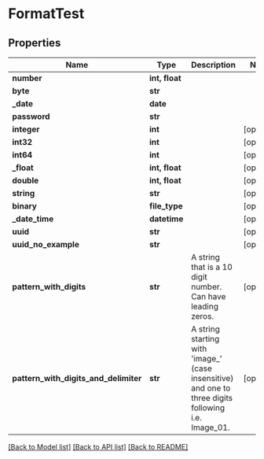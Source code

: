 # FormatTest

## Properties
Name | Type | Description | Notes
------------ | ------------- | ------------- | -------------
**number** | **int, float** |  | 
**byte** | **str** |  | 
**_date** | **date** |  | 
**password** | **str** |  | 
**integer** | **int** |  | [optional] 
**int32** | **int** |  | [optional] 
**int64** | **int** |  | [optional] 
**_float** | **int, float** |  | [optional] 
**double** | **int, float** |  | [optional] 
**string** | **str** |  | [optional] 
**binary** | **file_type** |  | [optional] 
**_date_time** | **datetime** |  | [optional] 
**uuid** | **str** |  | [optional] 
**uuid_no_example** | **str** |  | [optional] 
**pattern_with_digits** | **str** | A string that is a 10 digit number. Can have leading zeros. | [optional] 
**pattern_with_digits_and_delimiter** | **str** | A string starting with &#39;image_&#39; (case insensitive) and one to three digits following i.e. Image_01. | [optional] 

[[Back to Model list]](../README.md#documentation-for-models) [[Back to API list]](../README.md#documentation-for-api-endpoints) [[Back to README]](../README.md)


